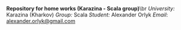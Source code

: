 **Repository for home works (Karazina - Scala group)**\br
_University:_ Karazina (Kharkov) 
_Group:_ Scala 
_Student:_ Alexander Orlyk
_Email_: alexander.orlyk@gmail.com
 
